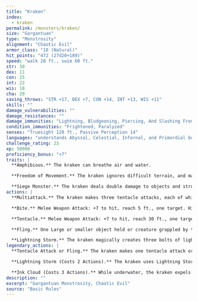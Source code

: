 ```yaml
---
title: "Kraken"
index:
  - kraken
permalink: /monsters/kraken/
size: "Gargantuan"
type: "Monstrosity"
alignment: "Chaotic Evil"
armor_class: "18 (Natural)"
hit_points: "472 (27d20+189)"
speed: "walk 20 ft., swim 60 ft."
str: 30
dex: 11
con: 25
int: 22
wis: 18
cha: 20
saving_throws: "STR +17, DEX +7, CON +14, INT +13, WIS +11"
skills: ""
damage_vulnerabilities: ""
damage_resistances: ""
damage_immunities: "Lightning, Bludgeoning, Piercing, And Slashing From Nonmagical Weapons"
condition_immunities: "Frightened, Paralyzed"
senses: "Truesight 120 ft., Passive Perception 14"
languages: "understands Abyssal, Celestial, Infernal, and Primordial but can't speak, telepathy 120 ft."
challenge_rating: 23
xp: 50000
proficiency_bonus: "+7"
traits: |
  **Amphibious.** The kraken can breathe air and water.

  **Freedom of Movement.** The kraken ignores difficult terrain, and magical effects can't reduce its speed or cause it to be restrained. It can spend 5 feet of movement to escape from nonmagical restraints or being grappled.

  **Siege Monster.** The kraken deals double damage to objects and structures.
actions: |
  **Multiattack.** The kraken makes three tentacle attacks, each of which it can replace with one use of Fling.

  **Bite.** Melee Weapon Attack: +7 to hit, reach 5 ft., one target. Hit: 23 (3d8 + 10) piercing damage. If the target is a Large or smaller creature grappled by the kraken, that creature is swallowed, and the grapple ends. While swallowed, the creature is blinded and restrained, it has total cover against attacks and other effects outside the kraken, and it takes 42 (12d6) acid damage at the start of each of the kraken's turns. If the kraken takes 50 damage or more on a single turn from a creature inside it, the kraken must succeed on a DC 25 Constitution saving throw at the end of that turn or regurgitate all swallowed creatures, which fall prone in a space within 10 feet of the kraken. If the kraken dies, a swallowed creature is no longer restrained by it and can escape from the corpse using 15 feet of movement, exiting prone.

  **Tentacle.** Melee Weapon Attack: +7 to hit, reach 30 ft., one target. Hit: 20 (3d6 + 10) bludgeoning damage, and the target is grappled (escape DC 18). Until this grapple ends, the target is restrained. The kraken has ten tentacles, each of which can grapple one target.

  **Fling.** One Large or smaller object held or creature grappled by the kraken is thrown up to 60 feet in a random direction and knocked prone. If a thrown target strikes a solid surface, the target takes 3 (1d6) bludgeoning damage for every 10 feet it was thrown. If the target is thrown at another creature, that creature must succeed on a DC 18 Dexterity saving throw or take the same damage and be knocked prone.

  **Lightning Storm.** The kraken magically creates three bolts of lightning, each of which can strike a target the kraken can see within 120 feet of it. A target must make a DC 23 Dexterity saving throw, taking 22 (4d10) lightning damage on a failed save, or half as much damage on a successful one.  
legendary_actions: |
  **Tentacle Attack or Fling.** The kraken makes one tentacle attack or uses its Fling.

  **Lightning Storm (Costs 2 Actions).** The kraken uses Lightning Storm.

  **Ink Cloud (Costs 3 Actions).** While underwater, the kraken expels an ink cloud in a 60-foot radius. The cloud spreads around corners, and that area is heavily obscured to creatures other than the kraken. Each creature other than the kraken that ends its turn there must succeed on a DC 23 Constitution saving throw, taking 16 (3d10) poison damage on a failed save, or half as much damage on a successful one. A strong current disperses the cloud, which otherwise disappears at the end of the kraken's next turn.
description: ""
excerpt: "Gargantuan Monstrosity, Chaotic Evil"
source: "Basic Rules"
---
```

